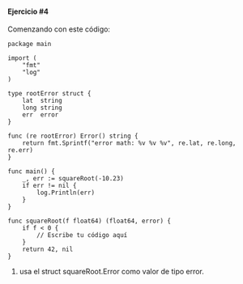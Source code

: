 #### Ejercicio #4

Comenzando con este código:
```
package main

import (
	"fmt"
	"log"
)

type rootError struct {
	lat  string
	long string
	err  error
}

func (re rootError) Error() string {
	return fmt.Sprintf("error math: %v %v %v", re.lat, re.long, re.err)
}

func main() {
	_, err := squareRoot(-10.23)
	if err != nil {
		log.Println(err)
	}
}

func squareRoot(f float64) (float64, error) {
	if f < 0 {
		// Escribe tu código aquí
	}
	return 42, nil
}
```
1. usa el struct squareRoot.Error como valor de tipo error.